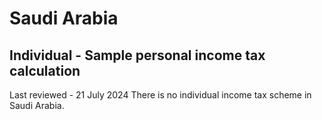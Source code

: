 # Saudi Arabia
## Individual - Sample personal income tax calculation
Last reviewed - 21 July 2024
There is no individual income tax scheme in Saudi Arabia.
